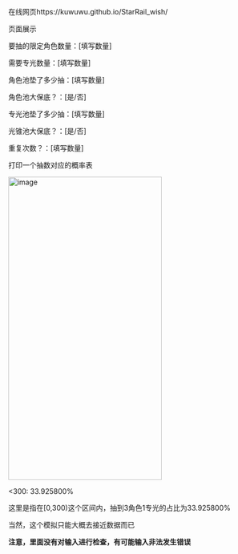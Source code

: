 在线网页https://kuwuwu.github.io/StarRail_wish/  

页面展示  

要抽的限定角色数量：[填写数量]

需要专光数量：[填写数量]

角色池垫了多少抽：[填写数量]

角色池大保底？：[是/否]

专光池垫了多少抽：[填写数量]

光锥池大保底？：[是/否]

重复次数？：[填写数量]

打印一个抽数对应的概率表

<img width="306" height="605" alt="image" src="https://github.com/user-attachments/assets/46cf72cf-2ea3-481b-b403-719d78681edb" />

<300: 33.925800%  

这里是指在[0,300)这个区间内，抽到3角色1专光的占比为33.925800%

当然，这个模拟只能大概去接近数据而已

**注意，里面没有对输入进行检查，有可能输入非法发生错误**
